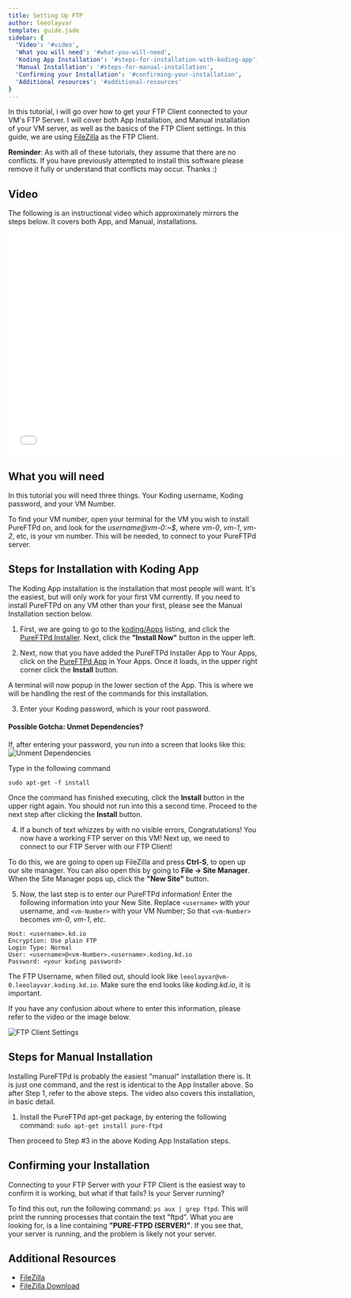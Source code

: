 ```yaml
---
title: Setting Up FTP
author: leeolayvar
template: guide.jade
sidebar: {
  'Video': '#video',
  'What you will need': '#what-you-will-need',
  'Koding App Installation': '#steps-for-installation-with-koding-app',
  'Manual Installation': '#steps-for-manual-installation',
  'Confirming your Installation': '#confirming-your-installation',
  'Additional resources': '#additional-resources'
}
---
```



In this tutorial, i will go over how to get your FTP Client connected
to your VM's FTP Server. I will cover both App Installation, and Manual
installation of your VM server, as well as the basics of the FTP Client
settings. In this guide, we are using
[FileZilla](https://filezilla-project.org/) as the FTP Client.


**Reminder**: As with all of these tutorials, they assume that there are no
conflicts. If you have previously attempted to install this software please
remove it fully or understand that conflicts may occur. Thanks :)



## Video

The following is an instructional video which approximately
mirrors the steps below. It covers both App, and Manual,
installations.

<iframe width="680" height="450" src="//www.youtube.com/embed/1Boyf-vYXUI" frameborder="0" allowfullscreen></iframe>



## What you will need

In this tutorial you will need three things. Your Koding username,
Koding password, and your VM Number.

To find your VM number, open your terminal for the VM you wish to install
PureFTPd on, and look for the *username@vm-0:~$*, where *vm-0*, *vm-1*,
*vm-2*, etc, is your vm number. This will be needed, to connect to your
PureFTPd server.


## Steps for Installation with Koding App

The Koding App installation is the installation that most people will want.
It's the easiest, but will only work for your first VM currently. If you
need to install
PureFTPd
on any VM other than your first, please see the Manual Installation
section below.

1. First, we are going to go to the
  [koding/Apps](https://koding.com/Apps) listing, and click the
  [PureFTPd Installer](https://koding.com/Apps/pureftpd-installer). Next,
  click the **"Install Now"** button in the upper left.

2. Next, now that you have added the PureFTPd Installer App to Your Apps,
  click on the
  [PureFTPd App](https://koding.com/Develop/PureFTPd%20Installer)
  in Your Apps. Once it loads, in the upper right corner click
  the **Install** button.
  
  A terminal will now popup in the lower section of the App. This is where
  we will be handling the rest of the commands for this installation.

3. Enter your Koding password, which is your root password.
  
  #### Possible Gotcha: Unmet Dependencies?
  
  If, after entering your password, you run into a screen that looks like this:
  ![Unment Dependencies](unmetdeps.png)
  
  Type in the following command
  
  `sudo apt-get -f install`

  Once the command has finished executing,
  click the **Install** button in the upper right again. You should
  not run into this a second time. Proceed to the next step after clicking
  the **Install** button.
  
4. If a bunch of text whizzes by with no visible errors, Congratulations!
  You now have a working FTP server on this VM! Next up, we need to connect
  to our FTP Server with our FTP Client!
  
  To do this, we are going to open up FileZilla and press **Ctrl-S**, to open
  up our site manager. You can also open this by going to
  **File -> Site Manager**. When the Site Manager pops up, click the
  **"New Site"** button.

5. Now, the last step is to enter our PureFTPd information! Enter the following
  information into your New Site. Replace `<username>` with your username,
  and `<vm-Number>` with your VM Number; So that `<vm-Number>` becomes *vm-0*,
  *vm-1*, etc.
  
  ```
  Host: <username>.kd.io
  Encryption: Use plain FTP
  Login Type: Normal
  User: <username>@<vm-Number>.<username>.koding.kd.io
  Password: <your koding password>
  ```
  
  The FTP Username, when filled out, should look like
  `leeolayvar@vm-0.leeolayvar.koding.kd.io`. Make sure the end looks
  like *koding.kd.io*, it is important.
  
  If you have any confusion about where to enter this information,
  please refer to the video or the image below.
  
  ![FTP Client Settings](ftpclientsettings.png)



## Steps for Manual Installation

Installing PureFTPd is probably the easiest "manual" installation there is.
It is just one command, and the rest is identical to the App Installer above.
So after Step 1, refer to the above steps. The video also covers this
installation, in basic detail.

1. Install the PureFTPd apt-get package, by entering the following command:
  `sudo apt-get install pure-ftpd`
  
  Then proceed to Step #3 in the above Koding App Installation steps.



## Confirming your Installation

Connecting to your FTP Server with your FTP Client is the easiest way
to confirm it is working, but what if that fails? Is your Server running?

To find this out, run the following command: `ps aux | grep ftpd`. This
will print the running processes that contain the text "ftpd". What you are
looking for, is a line containing **"PURE-FTPD (SERVER)"**. If you see that,
your server is running, and the problem is likely not your server.



## Additional Resources

- [FileZilla](https://filezilla-project.org/)
- [FileZilla Download](https://filezilla-project.org/download.php?type=client)

